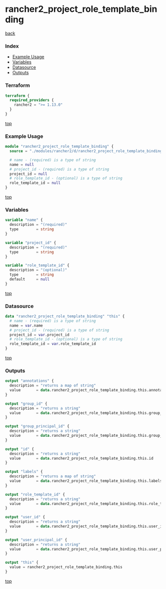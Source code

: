 # rancher2_project_role_template_binding

[back](../rancher2.md)

### Index

- [Example Usage](#example-usage)
- [Variables](#variables)
- [Datasource](#datasource)
- [Outputs](#outputs)

### Terraform

```terraform
terraform {
  required_providers {
    rancher2 = ">= 1.13.0"
  }
}
```

[top](#index)

### Example Usage

```terraform
module "rancher2_project_role_template_binding" {
  source = "./modules/rancher2/d/rancher2_project_role_template_binding"

  # name - (required) is a type of string
  name = null
  # project_id - (required) is a type of string
  project_id = null
  # role_template_id - (optional) is a type of string
  role_template_id = null
}
```

[top](#index)

### Variables

```terraform
variable "name" {
  description = "(required)"
  type        = string
}

variable "project_id" {
  description = "(required)"
  type        = string
}

variable "role_template_id" {
  description = "(optional)"
  type        = string
  default     = null
}
```

[top](#index)

### Datasource

```terraform
data "rancher2_project_role_template_binding" "this" {
  # name - (required) is a type of string
  name = var.name
  # project_id - (required) is a type of string
  project_id = var.project_id
  # role_template_id - (optional) is a type of string
  role_template_id = var.role_template_id
}
```

[top](#index)

### Outputs

```terraform
output "annotations" {
  description = "returns a map of string"
  value       = data.rancher2_project_role_template_binding.this.annotations
}

output "group_id" {
  description = "returns a string"
  value       = data.rancher2_project_role_template_binding.this.group_id
}

output "group_principal_id" {
  description = "returns a string"
  value       = data.rancher2_project_role_template_binding.this.group_principal_id
}

output "id" {
  description = "returns a string"
  value       = data.rancher2_project_role_template_binding.this.id
}

output "labels" {
  description = "returns a map of string"
  value       = data.rancher2_project_role_template_binding.this.labels
}

output "role_template_id" {
  description = "returns a string"
  value       = data.rancher2_project_role_template_binding.this.role_template_id
}

output "user_id" {
  description = "returns a string"
  value       = data.rancher2_project_role_template_binding.this.user_id
}

output "user_principal_id" {
  description = "returns a string"
  value       = data.rancher2_project_role_template_binding.this.user_principal_id
}

output "this" {
  value = rancher2_project_role_template_binding.this
}
```

[top](#index)